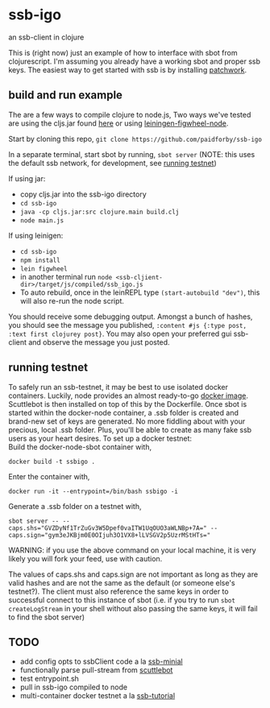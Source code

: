 # ssb-igo
an ssb-client in clojure

This is (right now) just an example of how to interface with sbot from clojurescript. I'm assuming you already have a working sbot and proper ssb keys. The easiest way to get started with ssb is by installing [patchwork](https://github.com/ssbc/patchwork/releases).

## build and run example

The are a few ways to compile clojure to node.js, Two ways we've tested are using the cljs.jar found [here](https://github.com/clojure/clojurescript/releases/tag/r1.9.946) or using [leiningen-figwheel-node](https://github.com/malyn/figwheel-node-template).  

Start by cloning this repo, `git clone https://github.com/paidforby/ssb-igo`

In a separate terminal, start sbot by running, `sbot server` (NOTE: this uses the default ssb network, for development, see [running testnet](https://github.com/paidforby/ssb-igo#running-testnet))

If using jar:
* copy cljs.jar into the ssb-igo directory
* `cd ssb-igo`
* `java -cp cljs.jar:src clojure.main build.clj`
* `node main.js`

If using leinigen:
* `cd ssb-igo`
* `npm install`
* `lein figwheel`
* in another terminal run `node <ssb-cljient-dir>/target/js/compiled/ssb_igo.js`
* To auto rebuild, once in the leinREPL type `(start-autobuild "dev")`, this will also re-run the node script.

You should receive some debugging output. Amongst a bunch of hashes, you should see the message you published, `:content #js {:type post, :text first clojurey post}`. You may also open your preferred gui ssb-client and observe the message you just posted.

## running testnet
To safely run an ssb-testnet, it may be best to use isolated docker containers. Luckily, node provides an almost ready-to-go [docker image](https://github.com/nodejs/docker-node). Scuttlebot is then installed on top of this by the Dockerfile. Once sbot is started within the docker-node container, a .ssb folder is created and brand-new set of keys are generated. No more fiddling about with your precious, local .ssb folder. Plus, you'll be able to create as many fake ssb users as your heart desires. To set up a docker testnet:  
Build the docker-node-sbot container with,    
```
docker build -t ssbigo .
```
Enter the container with,  
```
docker run -it --entrypoint=/bin/bash ssbigo -i
```
Generate a .ssb folder on a testnet with,
```
sbot server -- --caps.shs="GVZDyNf1TrZuGv3W5Dpef0vaITW1UqOUO3aWLNBp+7A=" --caps.sign="gym3eJKBjm0E0OIjuh3O1VX8+lLVSGV2p5UzrMStHTs="
```
WARNING: if you use the above command on your local machine, it is very likely you will fork your feed, use with caution.

The values of caps.shs and caps.sign are not important as long as they are valid hashes and are not the same as the default (or someone else's testnet?). The client must also reference the same keys in order to successful connect to this instance of sbot (i.e. if you try to run `sbot createLogStream` in your shell without also passing the same keys, it will fail to find the sbot server)   

## TODO
* add config opts to ssbClient code a la [ssb-minial](https://github.com/av8ta/ssb-minimal/blob/master/index.js)
* functionally parse pull-stream from [scuttlebot](https://www.npmjs.com/package/scuttlebot)
* test entrypoint.sh
* pull in ssb-igo compiled to node
* multi-container docker testnet a la [ssb-tutorial](https://github.com/don-smith/ssb-tutorial/blob/master/docker-compose.yml)
